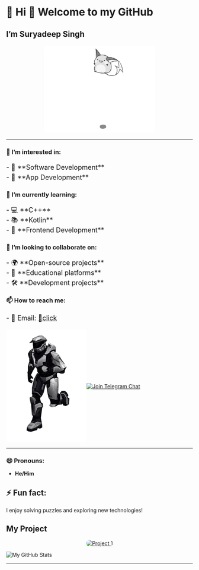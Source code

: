 # 🌟 Hi 👋 Welcome to my GitHub 

## I’m **Suryadeep Singh**

<p align="center">
    <img src="hello.gif" alt="Welcome Image" style="border-radius: 15px; max-width: 60%; height: auto;">
</p>

---

### 👀 I’m interested in:
<p style="font-size: 18px; line-height: 1.5;">
    - 🔧 **Software Development**<br>
    - 📱 **App Development**<br>
</p>

### 🌱 I’m currently learning:
<p style="font-size: 18px; line-height: 1.5;">
    - 💻 **C++**<br>
    - 📚 **Kotlin**<br>
    - 🎨 **Frontend Development**<br>
</p>

### 💞️ I’m looking to collaborate on:
<p style="font-size: 18px; line-height: 1.5;">
    - 🌍 **Open-source projects**<br>
    - 📖 **Educational platforms**<br>
    - 🛠️ **Development projects**<br>
</p>

### 📫 How to reach me:
<p style="font-size: 18px; line-height: 1.5;">
    - 📧 Email: <a href="mailto:surya01785@gmail.com"> 📧click</a>

<div style="display: flex; align-items: center;">
        <a href="https://t.me/sscselu">
            <img src="cyborg-tranparent-background.gif" alt="Cyborg Image" />
        </a>
        <a class="header-badge" target="_blank" href="https://t.me/sscselu">
            <img src="https://img.shields.io/badge/Telegram-Join%20Chat-blue?style=social&logo=telegram" alt="Join Telegram Chat">
        </a>
    </div>

---

### 😄 Pronouns:
- **He/Him**

## ⚡ Fun fact:
I enjoy solving puzzles and exploring new technologies!

 
## My Project
<p align="center">
    <a href="https://studyhubss.vercel.app/">
        <img src="https://img.shields.io/badge/Project%201-View%20It-blue" alt="Project 1" style="border-radius: 10px; width: 200px; height: auto;">
    </a>
</p>

![My GitHub Stats](https://github-readme-stats.vercel.app/api?username=sssps-1&show_icons=true&theme=radical&hide_border=true)

---
